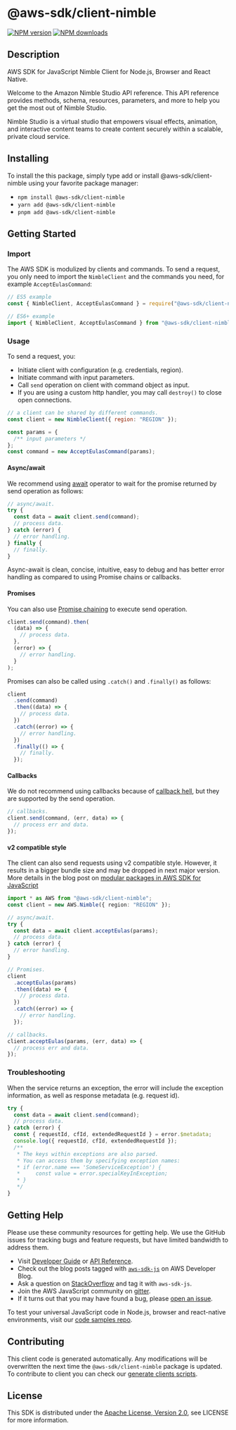 # @aws-sdk/client-nimble

[![NPM version](https://img.shields.io/npm/v/@aws-sdk/client-nimble/latest.svg)](https://www.npmjs.com/package/@aws-sdk/client-nimble)
[![NPM downloads](https://img.shields.io/npm/dm/@aws-sdk/client-nimble.svg)](https://www.npmjs.com/package/@aws-sdk/client-nimble)

## Description

AWS SDK for JavaScript Nimble Client for Node.js, Browser and React Native.

<p>Welcome to the Amazon Nimble Studio API reference. This API reference provides
methods, schema, resources, parameters, and more to help you get the most out of Nimble
Studio.</p>
<p>Nimble Studio is a virtual studio that empowers visual effects, animation, and
interactive content teams to create content securely within a scalable, private cloud
service.</p>

## Installing

To install the this package, simply type add or install @aws-sdk/client-nimble
using your favorite package manager:

- `npm install @aws-sdk/client-nimble`
- `yarn add @aws-sdk/client-nimble`
- `pnpm add @aws-sdk/client-nimble`

## Getting Started

### Import

The AWS SDK is modulized by clients and commands.
To send a request, you only need to import the `NimbleClient` and
the commands you need, for example `AcceptEulasCommand`:

```js
// ES5 example
const { NimbleClient, AcceptEulasCommand } = require("@aws-sdk/client-nimble");
```

```ts
// ES6+ example
import { NimbleClient, AcceptEulasCommand } from "@aws-sdk/client-nimble";
```

### Usage

To send a request, you:

- Initiate client with configuration (e.g. credentials, region).
- Initiate command with input parameters.
- Call `send` operation on client with command object as input.
- If you are using a custom http handler, you may call `destroy()` to close open connections.

```js
// a client can be shared by different commands.
const client = new NimbleClient({ region: "REGION" });

const params = {
  /** input parameters */
};
const command = new AcceptEulasCommand(params);
```

#### Async/await

We recommend using [await](https://developer.mozilla.org/en-US/docs/Web/JavaScript/Reference/Operators/await)
operator to wait for the promise returned by send operation as follows:

```js
// async/await.
try {
  const data = await client.send(command);
  // process data.
} catch (error) {
  // error handling.
} finally {
  // finally.
}
```

Async-await is clean, concise, intuitive, easy to debug and has better error handling
as compared to using Promise chains or callbacks.

#### Promises

You can also use [Promise chaining](https://developer.mozilla.org/en-US/docs/Web/JavaScript/Guide/Using_promises#chaining)
to execute send operation.

```js
client.send(command).then(
  (data) => {
    // process data.
  },
  (error) => {
    // error handling.
  }
);
```

Promises can also be called using `.catch()` and `.finally()` as follows:

```js
client
  .send(command)
  .then((data) => {
    // process data.
  })
  .catch((error) => {
    // error handling.
  })
  .finally(() => {
    // finally.
  });
```

#### Callbacks

We do not recommend using callbacks because of [callback hell](http://callbackhell.com/),
but they are supported by the send operation.

```js
// callbacks.
client.send(command, (err, data) => {
  // process err and data.
});
```

#### v2 compatible style

The client can also send requests using v2 compatible style.
However, it results in a bigger bundle size and may be dropped in next major version. More details in the blog post
on [modular packages in AWS SDK for JavaScript](https://aws.amazon.com/blogs/developer/modular-packages-in-aws-sdk-for-javascript/)

```ts
import * as AWS from "@aws-sdk/client-nimble";
const client = new AWS.Nimble({ region: "REGION" });

// async/await.
try {
  const data = await client.acceptEulas(params);
  // process data.
} catch (error) {
  // error handling.
}

// Promises.
client
  .acceptEulas(params)
  .then((data) => {
    // process data.
  })
  .catch((error) => {
    // error handling.
  });

// callbacks.
client.acceptEulas(params, (err, data) => {
  // process err and data.
});
```

### Troubleshooting

When the service returns an exception, the error will include the exception information,
as well as response metadata (e.g. request id).

```js
try {
  const data = await client.send(command);
  // process data.
} catch (error) {
  const { requestId, cfId, extendedRequestId } = error.$metadata;
  console.log({ requestId, cfId, extendedRequestId });
  /**
   * The keys within exceptions are also parsed.
   * You can access them by specifying exception names:
   * if (error.name === 'SomeServiceException') {
   *     const value = error.specialKeyInException;
   * }
   */
}
```

## Getting Help

Please use these community resources for getting help.
We use the GitHub issues for tracking bugs and feature requests, but have limited bandwidth to address them.

- Visit [Developer Guide](https://docs.aws.amazon.com/sdk-for-javascript/v3/developer-guide/welcome.html)
  or [API Reference](https://docs.aws.amazon.com/AWSJavaScriptSDK/v3/latest/index.html).
- Check out the blog posts tagged with [`aws-sdk-js`](https://aws.amazon.com/blogs/developer/tag/aws-sdk-js/)
  on AWS Developer Blog.
- Ask a question on [StackOverflow](https://stackoverflow.com/questions/tagged/aws-sdk-js) and tag it with `aws-sdk-js`.
- Join the AWS JavaScript community on [gitter](https://gitter.im/aws/aws-sdk-js-v3).
- If it turns out that you may have found a bug, please [open an issue](https://github.com/aws/aws-sdk-js-v3/issues/new/choose).

To test your universal JavaScript code in Node.js, browser and react-native environments,
visit our [code samples repo](https://github.com/aws-samples/aws-sdk-js-tests).

## Contributing

This client code is generated automatically. Any modifications will be overwritten the next time the `@aws-sdk/client-nimble` package is updated.
To contribute to client you can check our [generate clients scripts](https://github.com/aws/aws-sdk-js-v3/tree/main/scripts/generate-clients).

## License

This SDK is distributed under the
[Apache License, Version 2.0](http://www.apache.org/licenses/LICENSE-2.0),
see LICENSE for more information.
